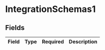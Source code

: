 # IntegrationSchemas1


## Fields

| Field       | Type        | Required    | Description |
| ----------- | ----------- | ----------- | ----------- |